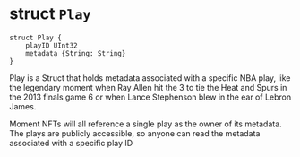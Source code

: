 # struct `Play`

```
struct Play {
    playID UInt32
    metadata {String: String}
}
```

 Play is a Struct that holds metadata associated
 with a specific NBA play, like the legendary moment when
 Ray Allen hit the 3 to tie the Heat and Spurs in the 2013 finals game 6
 or when Lance Stephenson blew in the ear of Lebron James.

 Moment NFTs will all reference a single play as the owner of
 its metadata. The plays are publicly accessible, so anyone can
 read the metadata associated with a specific play ID


